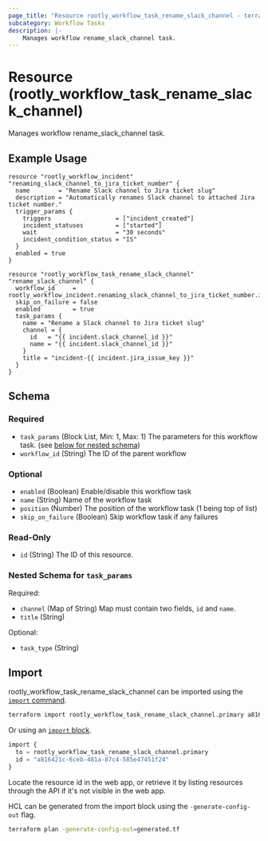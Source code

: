 ```yaml
---
page_title: "Resource rootly_workflow_task_rename_slack_channel - terraform-provider-rootly"
subcategory: Workflow Tasks
description: |-
    Manages workflow rename_slack_channel task.
---
```


# Resource (rootly_workflow_task_rename_slack_channel)

Manages workflow rename_slack_channel task.

## Example Usage

```shell
resource "rootly_workflow_incident" "renaming_slack_channel_to_jira_ticket_number" {
  name        = "Rename Slack channel to Jira ticket slug"
  description = "Automatically renames Slack channel to attached Jira ticket number."
  trigger_params {
    triggers                  = ["incident_created"]
    incident_statuses         = ["started"]
    wait                      = "30 seconds"
    incident_condition_status = "IS"
  }
  enabled = true
}

resource "rootly_workflow_task_rename_slack_channel" "rename_slack_channel" {
  workflow_id     = rootly_workflow_incident.renaming_slack_channel_to_jira_ticket_number.id
  skip_on_failure = false
  enabled         = true
  task_params {
    name = "Rename a Slack channel to Jira ticket slug"
    channel = {
      id   = "{{ incident.slack_channel_id }}"
      name = "{{ incident.slack_channel_id }}"
    }
    title = "incident-{{ incident.jira_issue_key }}"
  }
}
```

<!-- schema generated by tfplugindocs -->
## Schema

### Required

- `task_params` (Block List, Min: 1, Max: 1) The parameters for this workflow task. (see [below for nested schema](#nestedblock--task_params))
- `workflow_id` (String) The ID of the parent workflow

### Optional

- `enabled` (Boolean) Enable/disable this workflow task
- `name` (String) Name of the workflow task
- `position` (Number) The position of the workflow task (1 being top of list)
- `skip_on_failure` (Boolean) Skip workflow task if any failures

### Read-Only

- `id` (String) The ID of this resource.

<a id="nestedblock--task_params"></a>
### Nested Schema for `task_params`

Required:

- `channel` (Map of String) Map must contain two fields, `id` and `name`.
- `title` (String)

Optional:

- `task_type` (String)

## Import

rootly_workflow_task_rename_slack_channel can be imported using the [`import` command](https://developer.hashicorp.com/terraform/cli/commands/import).

```sh
terraform import rootly_workflow_task_rename_slack_channel.primary a816421c-6ceb-481a-87c4-585e47451f24
```

Or using an [`import` block](https://developer.hashicorp.com/terraform/language/import).

```terraform
import {
  to = rootly_workflow_task_rename_slack_channel.primary
  id = "a816421c-6ceb-481a-87c4-585e47451f24"
}
```

Locate the resource id in the web app, or retrieve it by listing resources through the API if it's not visible in the web app.

HCL can be generated from the import block using the `-generate-config-out` flag.

```sh
terraform plan -generate-config-out=generated.tf
```
